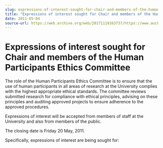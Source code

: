 ```yaml
---
slug: expressions-of-interest-sought-for-chair-and-members-of-the-human-participants-ethics-committee
title: "Expressions of interest sought for Chair and members of the Human Participants Ethics Committee"
date: 2011-05-04
source-url: https://web.archive.org/web/20171119163737/https://www.auckland.ac.nz/en/about/news-events-and-notices/notices/notices-2011/2011/05/04/Expressions-of-interest-sought-for-Chair-and-members-of-the-Human-Participants-Ethics-Committee.html
---
```

Expressions of interest sought for Chair and members of the Human Participants Ethics Committee
===============================================================================================

The role of the Human Participants Ethics Committee is to ensure that the use of human participants in all areas of research at the University complies with the highest appropriate ethical standards. The committee reviews submitted research for compliance with ethical principles, advising on these principles and auditing approved projects to ensure adherence to the approved procedures.  
  
Expressions of interest will be accepted from members of staff at the University and also from members of the public.  
  
The closing date is Friday 20 May, 2011.  
  
Specifically, expressions of interest are being sought for: